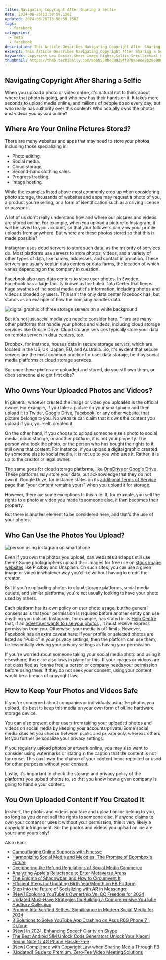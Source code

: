 ```yaml
---
title: Navigating Copyright After Sharing a Selfie
date: 2024-06-25T13:50:59.158Z
updated: 2024-06-26T13:50:59.158Z
tags:
  - facebook
categories:
  - meta
  - facebook
description: This Article Describes Navigating Copyright After Sharing a Selfie
excerpt: This Article Describes Navigating Copyright After Sharing a Selfie
keywords: Copyright Law Basics,Share Image Rights,Selfie Intellectual Property,Protecting Posted Photos,Fair Use in Images,Digital Content Sharing,Navigating Selfies Copyright
thumbnail: https://thmb.techidaily.com/ab68550bed8939ff878aaece9b28e90d8b0465006aaa80a48dab2ef20ecc47cd.jpg
---
```


## Navigating Copyright After Sharing a Selfie

 When you upload a photo or video online, it's natural not to think about where that photo is going, and who now has their hands on it. It takes mere seconds to upload media online, and millions of people do so every day, but who really has authority over this content? Who actually owns the photos and videos you upload online?

## Where Are Your Online Pictures Stored?

 There are many websites and apps that may need to store your photos, including those specializing in:

* Photo editing.
* Social media.
* Cloud storage.
* Second-hand clothing sales.
* Progress tracking.
* Image hosting.

 While the examples listed above most commonly crop up when considering photo storage, thousands of websites and apps may request a photo of you, a product you're selling, or a form of identification such as a driving license or passport.

 A lot of us don't really understand how and where our pictures and videos are stored online. For example, when you upload a picture to Instagram, it will be saved to your account, so that your followers can view your profile uploads from anywhere. But where are these photos stored so that this is made possible?

 Instagram uses cloud servers to store such data, as the majority of services do. Most platforms use servers to store photos, videos, and a variety of other types of data, like names, addresses, and contact information. These servers are usually kept in data centers or data farms, the location of which varies depending on the company in question.

 Facebook also uses data centers to store user photos. In Sweden, Facebook has a large facility known as the Luleå Data Center that keeps huge swathes of the social media outlet's information, including photos and videos uploaded by users. This isn't the only data center Facebook has, but stands as an example of how the company handles data.

![digital graphic of three storage servers on a white background](https://static1.makeuseofimages.com/wordpress/wp-content/uploads/2023/05/data-hardware-1.jpg)

 But it's not just social media you need to consider here. There are many other platforms that handle your photos and videos, including cloud storage services like Google Drive. Cloud storage services typically store your data on remote servers in data centers, too.

 Dropbox, for instance, houses data in secure storage servers, which are located in the US, UK, Japan, EU, and Australia. So, it's evident that secure servers are the most common practice for user data storage, be it by social media platforms or cloud storage services.

 So, once these photos are uploaded and stored, do you still own them, or does someone else get first dibs?

## Who Owns Your Uploaded Photos and Videos?

 In general, whoever created the image or video you uploaded is the official owner. For example, if you take a picture on your smartphone and then upload it to Twitter, Google Drive, Facebook, or any other website, that picture belongs to you. No website can claim that it owns the content you upload if you, yourself, created it.

 On the other hand, if you choose to upload someone else's photo to social media, cloud storage, or another platform, it is not your property. The person who took the photo, or the person who has bought the rights to it, still owns that content. For instance, if you upload a digital graphic created by someone else to social media, it is not up to you who uses it. Rather, it is up to the creator or legal owner.

 The same goes for cloud storage platforms, like [OneDrive or Google Drive](https://www.makeuseof.com/google-drive-vs-onedrive-android-best-cloud-storage-app/) . These platforms may store your data, but acknowledge that they do not own it. Google Drive, for instance states on its [additional Terms of Service page](https://www.google.com/drive/terms-of-service/) that "your content remains yours" when you upload it for storage.

 However, there are some exceptions to this rule. If, for example, you sell the rights to a photo or video you made to someone else, it then becomes their property.

 But there is another element to be considered here, and that's the use of your photos.

## Who Can Use the Photos You Upload?

![person using instagram on smartphone](https://static1.makeuseofimages.com/wordpress/wp-content/uploads/2023/05/instagram-phone-1.jpg)

 Even if you own the photos you upload, can websites and apps still use them? Some photographers upload their images for free use on [stock image websites](https://www.makeuseof.com/tag/free-stock-image-sites/) like Pixabay and Unsplash. On such sites, you can use a given image or video in whatever way you'd like without having to credit the creator.

 But if you're uploading photos to cloud storage platforms, social media outlets, and similar platforms, you're not usually looking to have your photo used by others.

 Each platform has its own policy on user photo usage, but the general consensus is that your permission is required before another entity can use anything you upload. Instagram, for example, has stated in its [Help Centre](https://help.instagram.com/206875879493855) that, if an [advertiser wants to use your photos](https://www.makeuseof.com/i-saw-my-picture-in-an-ad-now-what/) , it must receive express permission from you. Otherwise, your media is off-limits. However, Facebook has an extra caveat here: if your profile or selected photos are listed as "Public" in your privacy settings, then the platform can use them, i.e. essentially viewing your privacy settings as having your permission.

 If you're worried about someone taking your social media photo and using it elsewhere, there are also laws in place for this. If your images or videos are not classified as license free, a person or company needs your permission before using them. If they do not seek your consent, using your content would be a breach of copyright law.

## How to Keep Your Photos and Videos Safe

 If you're concerned about companies or individuals using the photos you upload, it's best to keep this media on your own form of offline hardware storage device.

 You can also prevent other users from taking your uploaded photos and videos on social media by keeping your accounts private. Some social media sites let you choose between public and private only, whereas others let you further personalize your privacy settings.

 If you regularly upload photos or artwork online, you may also want to consider using watermarks or stating in the caption that the content is not for reuse. This can lower the chance of your content being reposted or used for other purposes without your consent.

 Lastly, it's important to check the storage and privacy policy of the platforms you upload photos to, so that you know how a given company is going to handle your content.

## You Own Uploaded Content if You Created It

 In short, the photos and videos you take and upload online belong to you, so long as you do not sell the rights to someone else. If anyone claims to own your content or uses it without your permission, this is very likely a copyright infringement. So: the photos and videos you upload online are yours and yours only!


<ins class="adsbygoogle"
     style="display:block"
     data-ad-format="autorelaxed"
     data-ad-client="ca-pub-7571918770474297"
     data-ad-slot="1223367746"></ins>



<ins class="adsbygoogle"
     style="display:block"
     data-ad-client="ca-pub-7571918770474297"
     data-ad-slot="8358498916"
     data-ad-format="auto"
     data-full-width-responsive="true"></ins>

<span class="atpl-alsoreadstyle">Also read:</span>
<div><ul>
<li><a href="https://facebook.techidaily.com/camouflaging-online-supports-with-finesse/"><u>Camouflaging Online Supports with Finesse</u></a></li>
<li><a href="https://facebook.techidaily.com/harmonizing-social-media-and-melodies-the-promise-of-boomboxs-future/"><u>Harmonizing Social Media and Melodies: The Promise of Boombox's Future</u></a></li>
<li><a href="https://facebook.techidaily.com/deciphering-the-refund-regulations-of-social-media-commerce/"><u>Deciphering the Refund Regulations of Social Media Commerce</u></a></li>
<li><a href="https://facebook.techidaily.com/analyzing-apples-reluctance-to-enter-metaverse-arena/"><u>Analyzing Apple's Reluctance to Enter Metaverse Arena</u></a></li>
<li><a href="https://facebook.techidaily.com/the-enigma-of-shadowban-and-how-to-circumvent-it/"><u>The Enigma of Shadowban and How to Circumvent It</u></a></li>
<li><a href="https://facebook.techidaily.com/efficient-steps-for-updating-birth-yearmonth-on-fb-platform/"><u>Efficient Steps for Updating Birth Year/Month on FB Platform</u></a></li>
<li><a href="https://facebook.techidaily.com/step-into-the-future-of-socializing-with-ar-in-messenger/"><u>Step Into the Future of Socializing with AR in Messenger</u></a></li>
<li><a href="https://facebook-video-footage.techidaily.com/new-exploring-youtubes-ownership-vs-cc-freedom-for-2024/"><u>[New] Exploring YouTube's Ownership Vs. CC Freedom for 2024</u></a></li>
<li><a href="https://sound-tweaking.techidaily.com/updated-must-have-strategies-for-building-a-comprehensive-youtube-auditory-collection/"><u>Updated Must-Have Strategies for Building a Comprehensive YouTube Auditory Collection</u></a></li>
<li><a href="https://instagram-videos.techidaily.com/probing-into-verified-selfies-significance-in-modern-social-media-for-2024/"><u>Probing Into Verified Selfies' Significance in Modern Social Media for 2024</u></a></li>
<li><a href="https://howto.techidaily.com/8-solutions-to-solve-youtube-app-crashing-on-asus-rog-phone-7-drfone-by-drfone-fix-android-problems-fix-android-problems/"><u>8 Solutions to Solve YouTube App Crashing on Asus ROG Phone 7 | Dr.fone</u></a></li>
<li><a href="https://screen-sharing-recording.techidaily.com/new-in-2024-enhancing-speech-clarity-on-skype/"><u>[New] In 2024, Enhancing Speech Clarity on Skype</u></a></li>
<li><a href="https://sim-unlock.techidaily.com/the-best-android-sim-unlock-code-generators-unlock-your-xiaomi-redmi-note-12-4g-phone-hassle-free-by-drfone-android/"><u>The Best Android SIM Unlock Code Generators Unlock Your Xiaomi Redmi Note 12 4G Phone Hassle-Free</u></a></li>
<li><a href="https://facebook-video-recording.techidaily.com/new-compliance-with-copyright-law-when-sharing-media-through-fb/"><u>[New] Compliance with Copyright Law when Sharing Media Through FB</u></a></li>
<li><a href="https://on-screen-recording.techidaily.com/updated-guide-to-premium-zero-fee-video-meeting-solutions/"><u>[Updated] Guide to Premium, Zero-Fee Video Meeting Solutions</u></a></li>
</ul></div>
